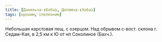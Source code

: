 ```yaml
---
title: [Данильча-❮Коба❯, Долемча-❮Хоба❯]
tags: [ороним, спелеоним]
---
```


Небольшая карстовая пещ. с озерцом. Над обрывом с-вост. склона г. Седам-Кая, в
2,5 км к Ю от нп Соколиное (Бахч.).
